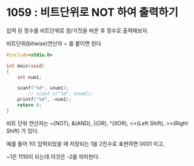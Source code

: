 # 1059 : 비트단위로 NOT 하여 출력하기

입력 된 정수를 비트단위로 참/거짓을 바꾼 후 정수로 출력해보자.

비트단위(bitwise)연산자 ~ 를 붙이면 된다.
```c
#include<stdio.h>

int main(void)
{
	int num1;

	scanf("%d", &num1);
		// scanf_s("%d", &num1);
	printf("%d", ~num1);
	return 0;
}
```
비트 단위 연산자는 ~(NOT), &(AND), |(OR), ^(XOR), <<(Left Shift), >>(Right Shift) 가 있다.

예를 들어 1이 입력되었을 때 저장되는 1을 2진수로 표현하면 0001 이고,

~1은 1110이 되는데 이것은 -2를 의미한다.